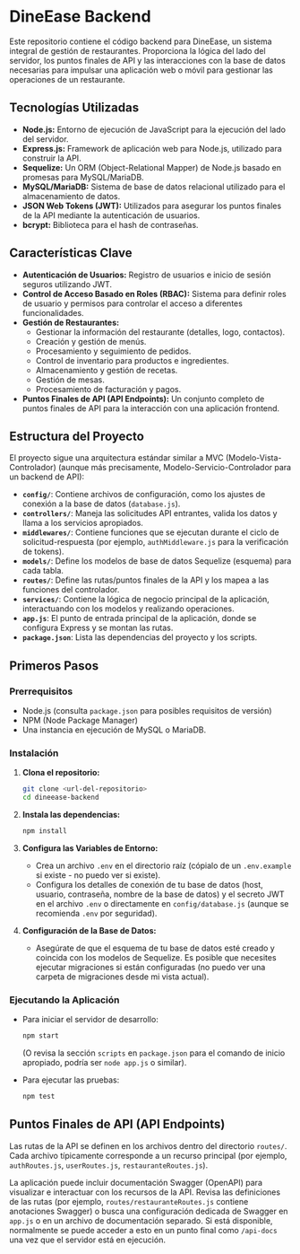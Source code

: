 # DineEase Backend

Este repositorio contiene el código backend para DineEase, un sistema integral de gestión de restaurantes. Proporciona la lógica del lado del servidor, los puntos finales de API y las interacciones con la base de datos necesarias para impulsar una aplicación web o móvil para gestionar las operaciones de un restaurante.

## Tecnologías Utilizadas

*   **Node.js:** Entorno de ejecución de JavaScript para la ejecución del lado del servidor.
*   **Express.js:** Framework de aplicación web para Node.js, utilizado para construir la API.
*   **Sequelize:** Un ORM (Object-Relational Mapper) de Node.js basado en promesas para MySQL/MariaDB.
*   **MySQL/MariaDB:** Sistema de base de datos relacional utilizado para el almacenamiento de datos.
*   **JSON Web Tokens (JWT):** Utilizados para asegurar los puntos finales de la API mediante la autenticación de usuarios.
*   **bcrypt:** Biblioteca para el hash de contraseñas.

## Características Clave

*   **Autenticación de Usuarios:** Registro de usuarios e inicio de sesión seguros utilizando JWT.
*   **Control de Acceso Basado en Roles (RBAC):** Sistema para definir roles de usuario y permisos para controlar el acceso a diferentes funcionalidades.
*   **Gestión de Restaurantes:**
    *   Gestionar la información del restaurante (detalles, logo, contactos).
    *   Creación y gestión de menús.
    *   Procesamiento y seguimiento de pedidos.
    *   Control de inventario para productos e ingredientes.
    *   Almacenamiento y gestión de recetas.
    *   Gestión de mesas.
    *   Procesamiento de facturación y pagos.
*   **Puntos Finales de API (API Endpoints):** Un conjunto completo de puntos finales de API para la interacción con una aplicación frontend.

## Estructura del Proyecto

El proyecto sigue una arquitectura estándar similar a MVC (Modelo-Vista-Controlador) (aunque más precisamente, Modelo-Servicio-Controlador para un backend de API):

*   **`config/`**: Contiene archivos de configuración, como los ajustes de conexión a la base de datos (`database.js`).
*   **`controllers/`**: Maneja las solicitudes API entrantes, valida los datos y llama a los servicios apropiados.
*   **`middlewares/`**: Contiene funciones que se ejecutan durante el ciclo de solicitud-respuesta (por ejemplo, `authMiddleware.js` para la verificación de tokens).
*   **`models/`**: Define los modelos de base de datos Sequelize (esquema) para cada tabla.
*   **`routes/`**: Define las rutas/puntos finales de la API y los mapea a las funciones del controlador.
*   **`services/`**: Contiene la lógica de negocio principal de la aplicación, interactuando con los modelos y realizando operaciones.
*   **`app.js`**: El punto de entrada principal de la aplicación, donde se configura Express y se montan las rutas.
*   **`package.json`**: Lista las dependencias del proyecto y los scripts.

## Primeros Pasos

### Prerrequisitos

*   Node.js (consulta `package.json` para posibles requisitos de versión)
*   NPM (Node Package Manager)
*   Una instancia en ejecución de MySQL o MariaDB.

### Instalación

1.  **Clona el repositorio:**
    ```bash
    git clone <url-del-repositorio>
    cd dineease-backend
    ```

2.  **Instala las dependencias:**
    ```bash
    npm install
    ```

3.  **Configura las Variables de Entorno:**
    *   Crea un archivo `.env` en el directorio raíz (cópialo de un `.env.example` si existe - no puedo ver si existe).
    *   Configura los detalles de conexión de tu base de datos (host, usuario, contraseña, nombre de la base de datos) y el secreto JWT en el archivo `.env` o directamente en `config/database.js` (aunque se recomienda `.env` por seguridad).

4.  **Configuración de la Base de Datos:**
    *   Asegúrate de que el esquema de tu base de datos esté creado y coincida con los modelos de Sequelize. Es posible que necesites ejecutar migraciones si están configuradas (no puedo ver una carpeta de migraciones desde mi vista actual).

### Ejecutando la Aplicación

*   Para iniciar el servidor de desarrollo:
    ```bash
    npm start
    ```
    (O revisa la sección `scripts` en `package.json` para el comando de inicio apropiado, podría ser `node app.js` o similar).

*   Para ejecutar las pruebas:
    ```bash
    npm test
    ```

## Puntos Finales de API (API Endpoints)

Las rutas de la API se definen en los archivos dentro del directorio `routes/`. Cada archivo típicamente corresponde a un recurso principal (por ejemplo, `authRoutes.js`, `userRoutes.js`, `restauranteRoutes.js`).

La aplicación puede incluir documentación Swagger (OpenAPI) para visualizar e interactuar con los recursos de la API. Revisa las definiciones de las rutas (por ejemplo, `routes/restauranteRoutes.js` contiene anotaciones Swagger) o busca una configuración dedicada de Swagger en `app.js` o en un archivo de documentación separado. Si está disponible, normalmente se puede acceder a esto en un punto final como `/api-docs` una vez que el servidor está en ejecución.
